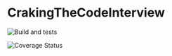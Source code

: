 # CrakingTheCodeInterview

![Build and tests](https://github.com/isabella-riquetti/CrackingTheCodeInterview/actions/workflows/main.yml/badge.svg?refresh=20210928)

![Coverage Status](https://coveralls.io/repos/github/isabella-riquetti/CrackingTheCodeInterview/badge.svg?branch=master)
